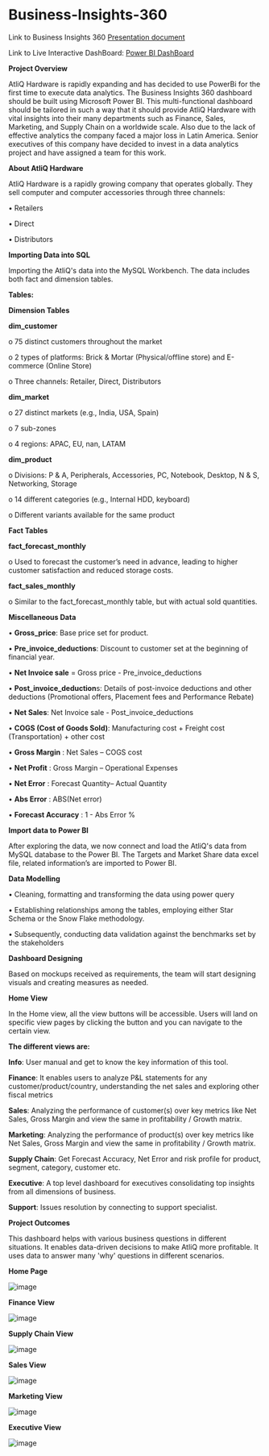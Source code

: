# Business-Insights-360

Link to Business Insights 360 [Presentation document](https://github.com/Janaki6/Business-Insights-360_Power-BI/blob/main/Business%20Insights%20360.pptx)

Link to Live Interactive DashBoard: [Power BI DashBoard](https://app.powerbi.com/groups/5082762d-bb99-48de-9870-8a8aaa8553d7/reports/2f3ee310-07f4-47de-abb6-ea35c345e74d/ReportSection375f6b10035b2ce223b8)

**Project Overview**

AtliQ Hardware is rapidly expanding and has decided to use PowerBi for the first time to execute data analytics. The Business Insights 360 dashboard should be built using Microsoft Power BI. 
This multi-functional dashboard should be tailored in such a way that it should provide AtliQ Hardware with vital insights into their many departments such as Finance, Sales, Marketing, and Supply Chain 
on a worldwide scale. Also due to the lack of effective analytics the company faced a major loss in Latin America. Senior executives of this company have decided to invest in a data analytics project 
and have assigned a team for this work.

**About AtliQ Hardware**

AtliQ Hardware is a rapidly growing company that operates globally. They sell computer and computer accessories through three channels:

•	Retailers

•	Direct

•	Distributors


**Importing Data into SQL**

Importing the AtliQ's data into the MySQL Workbench. The data includes both fact and dimension tables.


**Tables:**

**Dimension Tables**

**dim_customer**

o	75 distinct customers throughout the market

o	2 types of platforms: Brick & Mortar (Physical/offline store) and E-commerce (Online Store)

o	Three channels: Retailer, Direct, Distributors

**dim_market**

o	27 distinct markets (e.g., India, USA, Spain)

o	7 sub-zones

o	4 regions: APAC, EU, nan, LATAM

**dim_product**

o	Divisions: P & A, Peripherals, Accessories, PC, Notebook, Desktop, N & S, Networking, Storage

o	14 different categories (e.g., Internal HDD, keyboard)

o	Different variants available for the same product

**Fact Tables**

**fact_forecast_monthly**

o	Used to forecast the customer’s need in advance, leading to higher customer satisfaction and reduced storage costs.

**fact_sales_monthly**

o	Similar to the fact_forecast_monthly table, but with actual sold quantities.

**Miscellaneous Data**

•	**Gross_price**: Base price set for product.

•	**Pre_invoice_deductions**: Discount to customer set at the beginning of financial year.

•	**Net Invoice sale** = Gross price - Pre_invoice_deductions

•	**Post_invoice_deduction**s: Details of post-invoice deductions and other deductions (Promotional offers, Placement fees and Performance Rebate)

•	**Net Sales**: Net Invoice sale - Post_invoice_deductions

•	**COGS (Cost of Goods Sold)**: Manufacturing cost + Freight cost (Transportation) + other cost

•	**Gross Margin** : Net Sales – COGS cost

•	**Net Profit** : Gross Margin – Operational Expenses

•	**Net Error** :  Forecast Quantity– Actual Quantity

•	**Abs Error** :  ABS(Net error)

•	**Forecast Accuracy** :  1 - Abs Error %

**Import data to Power BI**

After exploring the data, we now connect and load the AtliQ's data from MySQL database to the Power BI. The Targets and Market Share data excel file, related information’s are imported to Power BI.

**Data Modelling**

•	Cleaning, formatting and transforming the data using power query

•	Establishing relationships among the tables, employing either Star Schema or the Snow Flake methodology.

•	Subsequently, conducting data validation against the benchmarks set by the stakeholders
   
**Dashboard Designing**

Based on mockups received as requirements, the team will start designing visuals and creating measures as needed.

**Home View**

In the Home view, all the view buttons will be accessible. Users will land on specific view pages by clicking the button and you can navigate to the certain view.


**The different views are:**

**Info**: User manual and get to know the key information of this tool.

**Finance**: It enables users to analyze P&L statements for any customer/product/country, understanding the net sales and exploring other fiscal metrics

**Sales**: Analyzing the performance of customer(s) over key metrics like Net Sales, Gross Margin and view the same in profitability / Growth matrix.

**Marketing**: Analyzing the performance of product(s) over key metrics like Net Sales, Gross Margin and view the same in profitability / Growth matrix.

**Supply Chain**:	Get Forecast Accuracy, Net Error and risk profile for product, segment, category, customer etc.

**Executive**:	A top level dashboard for executives consolidating top insights from all dimensions of business.

**Support**: Issues resolution by connecting to support specialist.

**Project Outcomes**

This dashboard helps with various business questions in different situations. It enables data-driven decisions to make AtliQ more profitable. It uses data to answer many 'why' questions in different scenarios.

**Home Page**

![image](https://github.com/Janaki6/Business-Insights-360_Power-BI/assets/168548897/537349f7-5775-4e62-937d-88d398a2d2f7)

**Finance View**

![image](https://github.com/Janaki6/Business-Insights-360_Power-BI/assets/168548897/b8df20a9-f6b2-4eb9-b215-361692597209)

**Supply Chain View**

![image](https://github.com/Janaki6/Business-Insights-360_Power-BI/assets/168548897/72bbc45d-e360-4bb7-be2d-b71c653d6b53)

**Sales View**

![image](https://github.com/Janaki6/Business-Insights-360_Power-BI/assets/168548897/47768944-b9eb-4089-808f-2e31e904e808)

**Marketing View**

![image](https://github.com/Janaki6/Business-Insights-360_Power-BI/assets/168548897/2ed9e522-fb75-4cd3-bbd8-9e0353bfd2e8)

**Executive View**

![image](https://github.com/Janaki6/Business-Insights-360_Power-BI/assets/168548897/ba6b3805-b3d7-49b6-94af-d12c4006eaa6)

